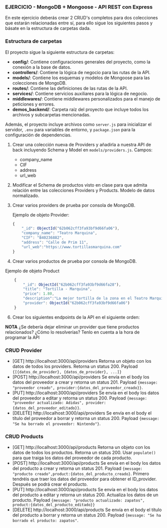 ### EJERCICIO - MongoDB + Mongoose - API REST con Express

En este ejercicio deberás crear 2 CRUD's completos para dos colecciones que estarán relacionadas entre sí, para ello sigue los siguientes pasos y básate en la estructura de carpetas dada.

### Estructura de carpetas

El proyecto sigue la siguiente estructura de carpetas:

- **config/**: Contiene configuraciones generales del proyecto, como la conexión a la base de datos.
- **controllers/**: Contiene la lógica de negocio para las rutas de la API.
- **models/**: Contiene los esquemas y modelos de Mongoose para las colecciones de MongoDB.
- **routes/**: Contiene las definiciones de las rutas de la API.
- **services/**: Contiene servicios auxiliares para la lógica de negocio.
- **middlewares/**: Contiene middlewares personalizados para el manejo de peticiones y errores.
- **demos_backend/**: Carpeta raíz del proyecto que incluye todos los archivos y subcarpetas mencionadas.

Además, el proyecto incluye archivos como `server.js` para inicializar el servidor, `.env` para variables de entorno, y `package.json` para la configuración de dependencias.

1. Crear una colección nueva de Providers y añadirla a nuestra API de back incluyendo Schema y Model en `models/providers.js`. Campos:
   - company_name
   - CIF
   - address
   - url_web
2. Modificar el Schema de productos visto en clase para que admita relación entre las colecciones Providers y Products. Modelo de datos normalizado.

3. Crear varios providers de prueba por consola de MongoDB.

   Ejemplo de objeto Provider:

   ```javascript
   {
       "_id": ObjectId("62b062cff3fa93bf9d66fa06"),
       "company_name": "Teatro Marquina",
       "CIF": "B40236882",
       "address": "Calle de Prim 11",
       "url_web":"https://www.tortillasmarquina.com"
   }
   ```

4. Crear varios productos de prueba por consola de MongoDB.

Ejemplo de objeto Product

```javascript
	{
	    "_id": ObjectId("62b062cff3fa93bf9d66fa28"),
	    "title": "Tortilla - Marquina",
	    "price": 1.80,
        "description":"La mejor tortilla de la zona en el Teatro Marquina",
	    "provider": ObjectId("62b062cff3fa93bf9d66fa06")
	}
```

6. Crear los siguientes endpoints de la API en el siguiente orden:

**NOTA** ¿Se debería dejar eliminar un provider que tiene productos relacionados? ¿Cómo lo resolverías? Tenlo en cuenta a la hora de programar la API

### CRUD Provider

- [GET] http://localhost:3000/api/providers Retorna un objeto con los datos de todos los providers. Retorna un status 200. Payload `{[{datos_de_provider}, {datos_de_provider}, ...]}`
- [POST] http://localhost:3000/api/providers Se envía en el body los datos del proveedor a crear y retorna un status 201. Payload `{message: "proveedor creado", provider:{datos_del_proveedor_creado}}`.
- [PUT] http://localhost:3000/api/providers Se envía en el body los datos del proveedor a editar y retorna un status 200. Payload `{message: "proveedor actualizado: Adidas", provider:{datos_del_proveedor_editado}}`.
- [DELETE] http://localhost:3000/api/providers Se envía en el body el título del proveedor a borrar y retorna un status 200. Payload `{message: "Se ha borrado el proveedor: Nintendo"}`.

### CRUD Products

- [GET] http://localhost:3000/api/products Retorna un objeto con los datos de todos los productos. Retorna un status 200. Usar `populate()` para que traiga los datos del proveedor de cada producto.
- [POST] http://localhost:3000/api/products Se envía en el body los datos del producto a crear y retorna un status 201. Payload `{message: "producto creado",product:{datos_del_producto_creado}`. Primero tendréis que traer los datos del proveedor para obtener el ID_provider. Después se podrá crear el producto.
- [PUT] http://localhost:3000/api/products Se envía en el body los datos del producto a editar y retorna un status 200. Actualiza los datos de un producto. Payload `{message: "producto actualizado: zapatos", product:{datos_del_producto_editado}}`
- [DELETE] http://localhost:3000/api/products Se envía en el body el título del producto a borrar y retorna un status 200. Payload `{message: "Se ha borrado el producto: zapatos"`.

